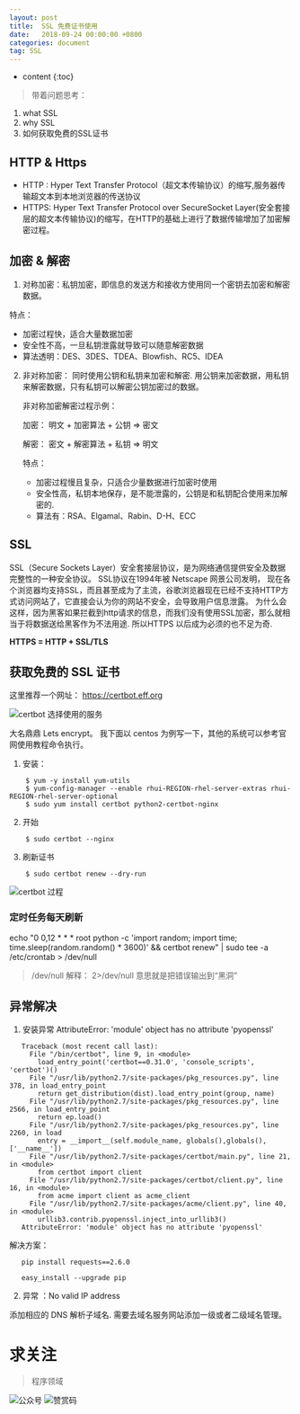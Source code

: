 ```yaml
---
layout: post
title:  SSL 免费证书使用
date:   2018-09-24 00:00:00 +0800
categories: document
tag: SSL
---
```


* content
{:toc}

> 带着问题思考：

  1. what SSL 
  2. why SSL
  3. 如何获取免费的SSL证书

## HTTP & Https

 * HTTP : Hyper Text Transfer Protocol（超文本传输协议）的缩写,服务器传输超文本到本地浏览器的传送协议
 * HTTPS: Hyper Text Transfer Protocol over SecureSocket Layer(安全套接层的超文本传输协议)的缩写，在HTTP的基础上进行了数据传输增加了加密解密过程。
 
## 加密 & 解密
 
 1. 对称加密：私钥加密，即信息的发送方和接收方使用同一个密钥去加密和解密数据。
 
   特点：
   * 加密过程快，适合大量数据加密
   * 安全性不高，一旦私钥泄露就导致可以随意解密数据
   * 算法透明：DES、3DES、TDEA、Blowfish、RC5、IDEA
 
 2. 非对称加密： 同时使用公钥和私钥来加密和解密. 用公钥来加密数据，用私钥来解密数据，只有私钥可以解密公钥加密过的数据。
    
    非对称加密解密过程示例：
    
    加密： 明文 + 加密算法 + 公钥 => 密文 
    
    解密： 密文 + 解密算法 + 私钥 => 明文
    
    特点：
    * 加密过程慢且复杂，只适合少量数据进行加密时使用
    * 安全性高，私钥本地保存，是不能泄露的，公钥是和私钥配合使用来加解密的.
    * 算法有：RSA、Elgamal、Rabin、D-H、ECC
    
## SSL
 
 SSL（Secure Sockets Layer）安全套接层协议，是为网络通信提供安全及数据完整性的一种安全协议。 SSL协议在1994年被 Netscape 网景公司发明，
 现在各个浏览器均支持SSL，而且甚至成为了主流，谷歌浏览器现在已经不支持HTTP方式访问网站了，它直接会认为你的网站不安全，会导致用户信息泄露。
 为什么会这样，因为黑客如果拦截到http请求的信息，而我们没有使用SSL加密，那么就相当于将数据送给黑客作为不法用途.
 所以HTTPS 以后成为必须的也不足为奇.
 
 **HTTPS = HTTP + SSL/TLS**

## 获取免费的 SSL 证书

 这里推荐一个网址： https://certbot.eff.org
 
 ![certbot 选择使用的服务](https://torgor.github.io/styles/images/ssl/ssl-certbot.png)
 
 
 大名鼎鼎 Lets encrypt。
 我下面以 centos 为例写一下，其他的系统可以参考官网使用教程命令执行。

 1. 安装：   
  
```
    $ yum -y install yum-utils
    $ yum-config-manager --enable rhui-REGION-rhel-server-extras rhui-REGION-rhel-server-optional
    $ sudo yum install certbot python2-certbot-nginx

```

 2. 开始
 
```
    $ sudo certbot --nginx
```

 3. 刷新证书
 
```
    $ sudo certbot renew --dry-run
```


![certbot 过程](https://torgor.github.io/styles/images/ssl/ssl-certbot-start.png)

### 定时任务每天刷新
 
 echo "0 0,12 * * * root python -c 'import random; import time; time.sleep(random.random() * 3600)' 
 && certbot renew" | sudo tee -a /etc/crontab > /dev/null
 
 > /dev/null 解释：
 2>/dev/null
 意思就是把错误输出到“黑洞”

## 异常解决

1. 安装异常 AttributeError: 'module' object has no attribute 'pyopenssl'

 ``` 
    Traceback (most recent call last):
      File "/bin/certbot", line 9, in <module>
        load_entry_point('certbot==0.31.0', 'console_scripts', 'certbot')()
      File "/usr/lib/python2.7/site-packages/pkg_resources.py", line 378, in load_entry_point
        return get_distribution(dist).load_entry_point(group, name)
      File "/usr/lib/python2.7/site-packages/pkg_resources.py", line 2566, in load_entry_point
        return ep.load()
      File "/usr/lib/python2.7/site-packages/pkg_resources.py", line 2260, in load
        entry = __import__(self.module_name, globals(),globals(), ['__name__'])
      File "/usr/lib/python2.7/site-packages/certbot/main.py", line 21, in <module>
        from certbot import client
      File "/usr/lib/python2.7/site-packages/certbot/client.py", line 16, in <module>
        from acme import client as acme_client
      File "/usr/lib/python2.7/site-packages/acme/client.py", line 40, in <module>
        urllib3.contrib.pyopenssl.inject_into_urllib3()
    AttributeError: 'module' object has no attribute 'pyopenssl'
 ```

 解决方案：
 
 ``` 
    pip install requests==2.6.0
    
    easy_install --upgrade pip

 ```

 2. 异常 ：No valid IP address
   
  添加相应的 DNS 解析子域名. 需要去域名服务网站添加一级或者二级域名管理。
  
  
# 求关注
> 程序领域

![公众号](https://torgor.github.io/styles/images/my-public-ma.png)
![赞赏码](https://torgor.github.io/styles/images/my-zanshang-ma.png)